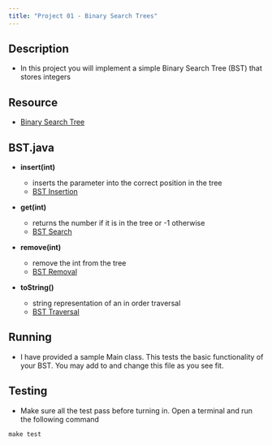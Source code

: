 ```yaml
---
title: "Project 01 - Binary Search Trees"
---
```

## Description

- In this project you will implement a simple Binary Search Tree (BST) that stores integers

## Resource

- [Binary Search Tree](http://www.algolist.net/Data_structures/Binary_search_tree)

## BST.java

- **insert(int)**
    - inserts the parameter into the correct position in the tree
    - [BST Insertion](http://www.algolist.net/Data_structures/Binary_search_tree/Insertion)

- **get(int)**
    - returns the number if it is in the tree or -1 otherwise
    - [BST Search](http://www.algolist.net/Data_structures/Binary_search_tree/Lookup)

- **remove(int)**
    - remove the int from the tree
    - [BST Removal](http://www.algolist.net/Data_structures/Binary_search_tree/Removal)

- **toString()**
    - string representation of an in order traversal
    - [BST Traversal](http://www.algolist.net/Data_structures/Binary_search_tree/Get_values)

## Running

- I have provided a sample Main class. This tests the basic functionality of your BST. You may add to and change this file as you see fit.

## Testing

- Make sure all the test pass before turning in. Open a terminal and run the
following command

```
make test
```

